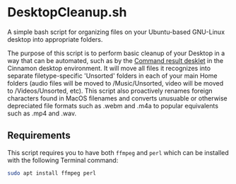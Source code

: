 # DesktopCleanup.sh
A simple bash script for organizing files on your Ubuntu-based GNU-Linux desktop into appropriate folders.

The purpose of this script is to perform basic cleanup of your Desktop in a way that can be automated, such as by the [Command result desklet](https://cinnamon-spices.linuxmint.com/desklets/view/50) in the Cinnamon desktop environment.  It will move all files it recognizes into separate filetype-specific 'Unsorted' folders in each of your main Home folders (audio files will be moved to /Music/Unsorted, video will be moved to /Videos/Unsorted, etc).  This script also proactively renames foreign characters found in MacOS filenames and converts unusuable or otherwise depreciated file formats such as .webm and .m4a to popular equivalents such as .mp4 and .wav.

## Requirements
This script requires you to have both `ffmpeg` and `perl` which can be installed with the following Terminal command:
```bash
sudo apt install ffmpeg perl

```
